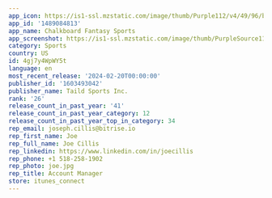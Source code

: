 ```yaml
---
app_icon: https://is1-ssl.mzstatic.com/image/thumb/Purple112/v4/49/96/b8/4996b8b8-c7eb-aeeb-54a0-e0b72067da20/AppIcon-1x_U007emarketing-0-5-0-85-220-0.png/1024x1024bb.png
app_id: '1489084813'
app_name: Chalkboard Fantasy Sports
app_screenshot: https://is1-ssl.mzstatic.com/image/thumb/PurpleSource112/v4/07/1e/de/071edebb-052b-de73-09c8-59f7432a9b52/df3668f1-468e-4740-bbf0-8d768c1baab3_A1.png/1242x2688bb.png
category: Sports
country: US
id: 4gj7y4WpWY5t
language: en
most_recent_release: '2024-02-20T00:00:00'
publisher_id: '1603493042'
publisher_name: Taild Sports Inc.
rank: '26'
release_count_in_past_year: '41'
release_count_in_past_year_category: 12
release_count_in_past_year_top_in_category: 34
rep_email: joseph.cillis@bitrise.io
rep_first_name: Joe
rep_full_name: Joe Cillis
rep_linkedin: https://www.linkedin.com/in/joecillis
rep_phone: +1 518-258-1902
rep_photo: joe.jpg
rep_title: Account Manager
store: itunes_connect
---
```

